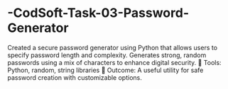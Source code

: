 # -CodSoft-Task-03-Password-Generator
Created a secure password generator using Python that allows users to specify password length and complexity. Generates strong, random passwords using a mix of characters to enhance digital security. 🔧 Tools: Python, random, string libraries 🎯 Outcome: A useful utility for safe password creation with customizable options.
